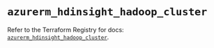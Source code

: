 # `azurerm_hdinsight_hadoop_cluster`

Refer to the Terraform Registry for docs: [`azurerm_hdinsight_hadoop_cluster`](https://registry.terraform.io/providers/hashicorp/azurerm/3.92.0/docs/resources/hdinsight_hadoop_cluster).
